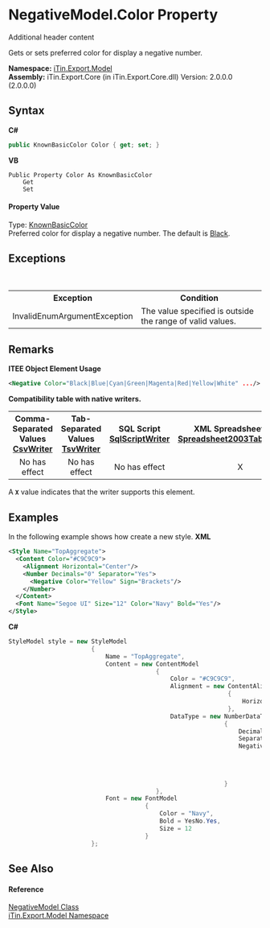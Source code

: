# NegativeModel.Color Property 
Additional header content 

Gets or sets preferred color for display a negative number.

**Namespace:**&nbsp;<a href="N_iTin_Export_Model">iTin.Export.Model</a><br />**Assembly:**&nbsp;iTin.Export.Core (in iTin.Export.Core.dll) Version: 2.0.0.0 (2.0.0.0)

## Syntax

**C#**<br />
``` C#
public KnownBasicColor Color { get; set; }
```

**VB**<br />
``` VB
Public Property Color As KnownBasicColor
	Get
	Set
```


#### Property Value
Type: <a href="T_iTin_Export_Model_KnownBasicColor">KnownBasicColor</a><br />Preferred color for display a negative number. The default is <a href="T_iTin_Export_Model_KnownBasicColor">Black</a>.

## Exceptions
&nbsp;<table><tr><th>Exception</th><th>Condition</th></tr><tr><td>InvalidEnumArgumentException</td><td>The value specified is outside the range of valid values.</td></tr></table>

## Remarks

**ITEE Object Element Usage**<br />
``` XML
<Negative Color="Black|Blue|Cyan|Green|Magenta|Red|Yellow|White" .../>
```


<strong>Compatibility table with native writers.</strong><table><tr><th>Comma-Separated Values<br /><a href="T_iTin_Export_Writers_CsvWriter">CsvWriter</a></th><th>Tab-Separated Values<br /><a href="T_iTin_Export_Writers_TsvWriter">TsvWriter</a></th><th>SQL Script<br /><a href="T_iTin_Export_Writers_SqlScriptWriter">SqlScriptWriter</a></th><th>XML Spreadsheet 2003<br /><a href="T_iTin_Export_Writers_Spreadsheet2003TabularWriter">Spreadsheet2003TabularWriter</a></th></tr><tr><td align="center">No has effect</td><td align="center">No has effect</td><td align="center">No has effect</td><td align="center">X</td></tr></table> A <strong>`X`</strong> value indicates that the writer supports this element.


## Examples
In the following example shows how create a new style. 
**XML**<br />
``` XML
<Style Name="TopAggregate">
  <Content Color="#C9C9C9">
    <Alignment Horizontal="Center"/>
    <Number Decimals="0" Separator="Yes">
      <Negative Color="Yellow" Sign="Brackets"/>
    </Number>
  </Content>
  <Font Name="Segoe UI" Size="12" Color="Navy" Bold="Yes"/>
</Style>
```

**C#**<br />
``` C#
StyleModel style = new StyleModel
                       {
                           Name = "TopAggregate",
                           Content = new ContentModel
                                         {
                                             Color = "#C9C9C9",
                                             Alignment = new ContentAlignmentModel
                                                             {
                                                                 Horizontal = KnownHorizontalAlignment.Center
                                                             },
                                             DataType = new NumberDataTypeModel
                                                            {
                                                                Decimals = 0,
                                                                Separator = YesNo.Yes,
                                                                Negative = new NegativeModel
                                                                               {
                                                                                   Color = KnownBasicColor.Yellow,
                                                                                   Sign = KnownNegativeSign.Brackets
                                                                               }
                                                            }
                                         }, 
                           Font = new FontModel
                                      {
                                          Color = "Navy",
                                          Bold = YesNo.Yes,
                                          Size = 12
                                      }
                       };
```


## See Also


#### Reference
<a href="T_iTin_Export_Model_NegativeModel">NegativeModel Class</a><br /><a href="N_iTin_Export_Model">iTin.Export.Model Namespace</a><br />